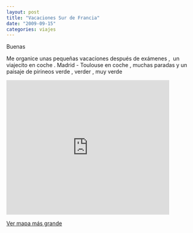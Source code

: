 ```yaml
---
layout: post
title: "Vacaciones Sur de Francia"
date: "2009-09-15"
categories: viajes
---
```


Buenas

Me organice unas pequeñas vacaciones después de exámenes ,  un viajecito en coche . Madrid - Toulouse en coche , muchas paradas y un paisaje de pirineos verde , verder , muy verde

<iframe width="425" height="350" frameborder="0" scrolling="no" marginheight="0" marginwidth="0" src="https://maps.google.es/maps?f=d&amp;source=s_d&amp;saddr=Madrid&amp;daddr=Plaza+del+Pilar,+Plaza+de+Nuestra+Se%C3%B1ora+del+Pilar,+50003,+Zaragoza+to:Avenida+Doctor+Artero+31,+22004+Huesca+(Coso+Real)+to:N-240+to:Ainsa+to:Mipanas+to:Toulouse,+Francia&amp;hl=es&amp;geocode=%3B%3BFfASgwIdxaX5_yE7e_fI5AyRoA%3BFRyRggIdOlD9_w%3B%3B%3B&amp;mra=ls&amp;via=3&amp;sll=42.203599,0.214577&amp;sspn=0.125888,0.308647&amp;ie=UTF8&amp;ll=42.012495,-1.130215&amp;spn=3.19593,5.14633&amp;output=embed"></iframe>

  
[Ver mapa más grande](https://maps.google.es/maps?f=d&source=embed&saddr=Madrid&daddr=Plaza+del+Pilar,+Plaza+de+Nuestra+Se%C3%B1ora+del+Pilar,+50003,+Zaragoza+to:Avenida+Doctor+Artero+31,+22004+Huesca+(Coso+Real)+to:N-240+to:Ainsa+to:Mipanas+to:Toulouse,+Francia&hl=es&geocode=%3B%3BFfASgwIdxaX5_yE7e_fI5AyRoA%3BFRyRggIdOlD9_w%3B%3B%3B&mra=ls&via=3&sll=42.203599,0.214577&sspn=0.125888,0.308647&ie=UTF8&ll=42.012495,-1.130215&spn=3.19593,5.14633)
